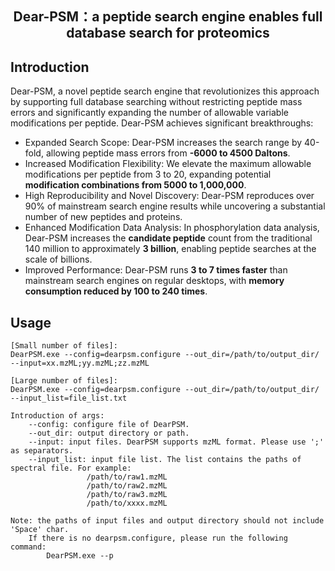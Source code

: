 ## <p align="center">Dear-PSM：a peptide search engine enables full database search for proteomics</p> 

## Introduction
Dear-PSM, a novel peptide search engine that revolutionizes this approach by supporting full database searching without restricting peptide mass errors and significantly expanding the number of allowable variable modifications per peptide.
Dear-PSM achieves significant breakthroughs:
- Expanded Search Scope: Dear-PSM increases the search range by 40-fold, allowing peptide mass errors from **-6000 to 4500 Daltons**.
- Increased Modification Flexibility: We elevate the maximum allowable modifications per peptide from 3 to 20, expanding potential **modification combinations from 5000 to 1,000,000**.
- High Reproducibility and Novel Discovery: Dear-PSM reproduces over 90% of mainstream search engine results while uncovering a substantial number of new peptides and proteins.
- Enhanced Modification Data Analysis: In phosphorylation data analysis, Dear-PSM increases the **candidate peptide** count from the traditional 140 million to approximately **3 billion**, enabling peptide searches at the scale of billions.
- Improved Performance: Dear-PSM runs **3 to 7 times faster** than mainstream search engines on regular desktops, with **memory consumption reduced by 100 to 240 times**.

## Usage
```
[Small number of files]: 
DearPSM.exe --config=dearpsm.configure --out_dir=/path/to/output_dir/ --input=xx.mzML;yy.mzML;zz.mzML

[Large number of files]:
DearPSM.exe --config=dearpsm.configure --out_dir=/path/to/output_dir/ --input_list=file_list.txt

Introduction of args:
    --config: configure file of DearPSM.
    --out_dir: output directory or path.
    --input: input files. DearPSM supports mzML format. Please use ';' as separators.
    --input_list: input file list. The list contains the paths of spectral file. For example:
                 /path/to/raw1.mzML
                 /path/to/raw2.mzML
                 /path/to/raw3.mzML
                 /path/to/xxxx.mzML

Note: the paths of input files and output directory should not include 'Space' char.
    If there is no dearpsm.configure, please run the following command:
        DearPSM.exe --p
```
